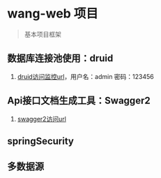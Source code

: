 # wang-web 项目

> 基本项目框架

## 数据库连接池使用：druid
1. [druid访问监控url](http://localhost:8081/druid/index.html)，用户名：admin 密码：123456

## Api接口文档生成工具：Swagger2
1. [swagger2访问url](http://localhost:8081/swagger-ui.html)

## springSecurity

## 多数据源